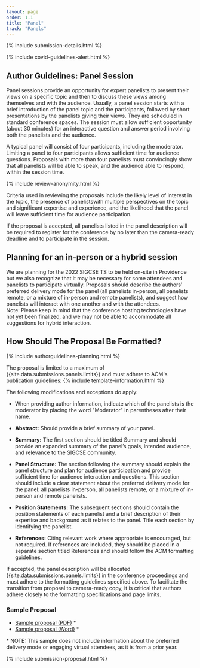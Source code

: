 ```yaml
---
layout: page
order: 1.1
title: "Panel"
track: "Panels"
---
```

 
{% include submission-details.html %}
 
{% include covid-guidelines-alert.html %}
 
## Author Guidelines: Panel Session
 
Panel sessions provide an opportunity for expert panelists to present their views on a specific topic and then to discuss these views among themselves and with the audience. Usually, a panel session starts with a brief introduction of the panel topic and the participants, followed by short presentations by the panelists giving their views. They are scheduled in standard conference spaces. The session must allow sufficient opportunity (about 30 minutes) for an interactive question and answer period involving both the panelists and the audience.
 
A typical panel will consist of four participants, including the moderator. Limiting a panel to four participants allows sufficient time for audience questions. Proposals with more than four panelists must convincingly show that all panelists will be able to speak, and the audience able to respond, within the session time.
 
 
{% include review-anonymity.html %}
 
Criteria used in reviewing the proposals include the likely level of interest in the topic, the presence of panelistswith multiple perspectives on the topic and significant expertise and experience, and the likelihood that the panel will leave sufficient time for audience participation.
 
If the proposal is accepted, all panelists listed in the panel description will be required to register for the conference by no later than the camera-ready deadline and to participate in the session.
 
## Planning for an in-person or a hybrid session
We are planning for the 2022 SIGCSE TS to be held on-site in Providence but we also recognize that it may be necessary for some attendees and panelists to participate virtually.  Proposals should describe the authors’ preferred delivery mode for the panel (all panelists in-person, all panelists remote, or a mixture of in-person and remote panelists), and suggest how panelists will interact with one another and with the attendees.  
Note: Please keep in mind that the conference hosting technologies have not yet been finalized, and we may not be able to accommodate all suggestions for hybrid interaction.
  
 
 
## How Should The Proposal Be Formatted?
{% include authorguidelines-planning.html %}
 
The proposal is limited to a maximum of {{site.data.submissions.panels.limits}} and must adhere to ACM's publication guidelines:
{% include template-information.html %}
 
The following modifications and exceptions do apply:
 
-   When providing author information, indicate which of the panelists
    is the moderator by placing the word "Moderator" in parentheses
    after their name.
 
-   **Abstract:** Should provide a brief summary of your panel.
 
- 	**Summary:** The first section should be titled Summary and should provide an expanded summary of the panel’s goals,  intended audience, and relevance to the SIGCSE community.  
-	**Panel Structure:** The section following the summary should explain the panel structure and plan for audience participation and provide sufficient time for audience interaction and questions.   This section should include a clear statement about the preferred delivery mode for the panel: all panelists in-person, all panelists remote, or a mixture of in-person and remote panelists.
-	**Position Statements:** The subsequent sections should contain the position statements of each panelist and a brief description of their expertise and background as it relates to the panel. Title each section by identifying the panelist.
-	**References:** Citing relevant work where appropriate is encouraged, but not required. If references are included, they should be placed in a separate section titled References and should follow the ACM formatting guidelines.
 
If accepted, the panel description will be allocated
{{site.data.submissions.panels.limits}}  in the conference proceedings
and must adhere to the formatting guidelines specified above. To
facilitate the transition from proposal to camera-ready copy, it is
critical that authors adhere closely to the formatting specifications
and page limits.
 
### Sample Proposal
 
* [Sample proposal (PDF)](/docs/sigcse-sample-panel.pdf) *
* [Sample proposal (Word)](/docs/sigcse-sample-panel.docx) *
 
\* NOTE: This sample does not include information about the preferred delivery mode or engaging virtual attendees, as it is from a prior year.
 
{% include submission-proposal.html %}

